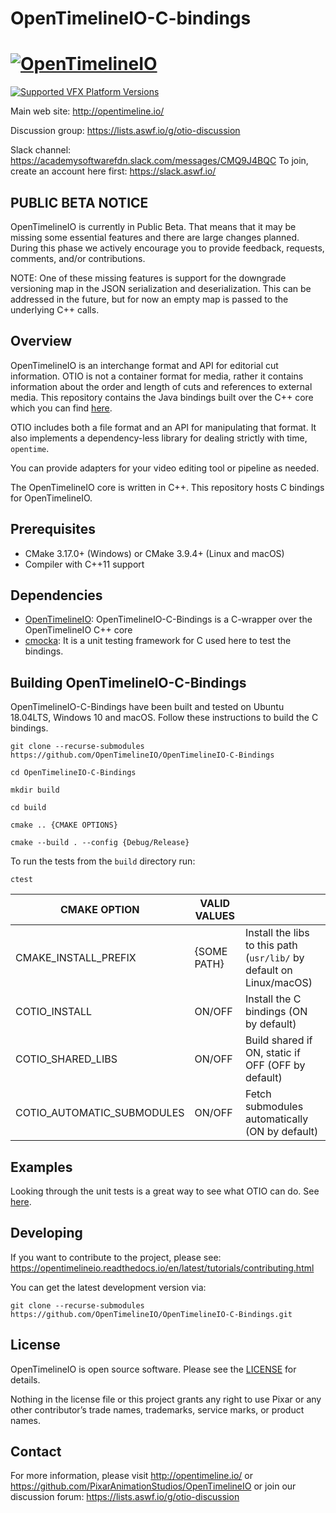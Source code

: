 OpenTimelineIO-C-bindings
=======
[![OpenTimelineIO](images/opentimelineio-color.svg)](http://opentimeline.io)
==============

[![Supported VFX Platform Versions](https://img.shields.io/badge/vfx%20platform-2016--2020-lightgrey.svg)](http://www.vfxplatform.com/)

Main web site: http://opentimeline.io/

Discussion group: https://lists.aswf.io/g/otio-discussion

Slack channel: https://academysoftwarefdn.slack.com/messages/CMQ9J4BQC
To join, create an account here first: https://slack.aswf.io/

PUBLIC BETA NOTICE
------------------

OpenTimelineIO is currently in Public Beta. That means that it may be missing
some essential features and there are large changes planned. During this phase
we actively encourage you to provide feedback, requests, comments, and/or
contributions.

NOTE: One of these missing features is support for the downgrade versioning
map in the JSON serialization and deserialization. This can be addressed in
the future, but for now an empty map is passed to the underlying C++ calls.

Overview
--------

OpenTimelineIO is an interchange format and API for editorial cut information.
OTIO is not a container format for media, rather it contains information about
the order and length of cuts and references to external media. This repository 
contains the Java bindings built over the C++ core which you can find [here](https://github.com/PixarAnimationStudios/OpenTimelineIO).

OTIO includes both a file format and an API for manipulating that format.
It also implements a dependency-less library for dealing strictly with time, `opentime`.

You can provide adapters for your video editing tool or pipeline as needed.

The OpenTimelineIO core is written in C++. This repository hosts C bindings for OpenTimelineIO.

Prerequisites
-----------

- CMake 3.17.0+ (Windows) or CMake 3.9.4+ (Linux and macOS)
- Compiler with C++11 support

Dependencies
-----------

- [OpenTimelineIO](http://opentimeline.io/): OpenTimelineIO-C-Bindings is a C-wrapper over the OpenTimelineIO C++ core
- [cmocka](https://cmocka.org/): It is a unit testing framework for C used here to test the bindings.

Building OpenTimelineIO-C-Bindings
------------------------

OpenTimelineIO-C-Bindings have been built and tested on Ubuntu 18.04LTS, Windows 10 and macOS.
Follow these instructions to build the C bindings.

```console
git clone --recurse-submodules https://github.com/OpenTimelineIO/OpenTimelineIO-C-Bindings

cd OpenTimelineIO-C-Bindings

mkdir build

cd build

cmake .. {CMAKE OPTIONS}

cmake --build . --config {Debug/Release}
```

To run the tests from the `build` directory run:
```console
ctest
```

| CMAKE OPTION               | VALID VALUES |                                                                      |
|----------------------------|--------------|----------------------------------------------------------------------|
| CMAKE_INSTALL_PREFIX       | {SOME PATH}  | Install the libs to this path (`usr/lib/` by default on Linux/macOS) |
| COTIO_INSTALL              | ON/OFF       | Install the C bindings (ON by default)                               |
| COTIO_SHARED_LIBS          | ON/OFF       | Build shared if ON, static if OFF (OFF by default)                    |
| COTIO_AUTOMATIC_SUBMODULES | ON/OFF       | Fetch submodules automatically (ON by default)                       |


Examples
--------

Looking through the unit tests is a great way to see what OTIO can do. 
See [here](https://github.com/OpenTimelineIO/OpenTimelineIO-C-Bindings/tree/master/tests).

Developing
----------

If you want to contribute to the project, please see: https://opentimelineio.readthedocs.io/en/latest/tutorials/contributing.html

You can get the latest development version via:

`git clone --recurse-submodules https://github.com/OpenTimelineIO/OpenTimelineIO-C-Bindings.git`

License
-------
OpenTimelineIO is open source software. Please see the [LICENSE](LICENSE) for details.

Nothing in the license file or this project grants any right to use Pixar or any other contributor’s trade names, trademarks, service marks, or product names.

Contact
-------

For more information, please visit http://opentimeline.io/
or https://github.com/PixarAnimationStudios/OpenTimelineIO
or join our discussion forum: https://lists.aswf.io/g/otio-discussion
